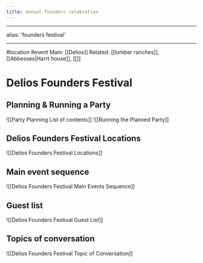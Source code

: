 ---title: annual founders celebration---
---
alias: 'founders festival'

---
#location #event
Main: [[Delios]]
Related: [[lumber ranches]], [[Abbesses|Harrt house]], [[]]

# Delios Founders Festival
## Planning & Running a Party
![[Party Planning List of contents]]
![[Running the Planned Party]]

## Delios Founders Festival Locations
![[Delios Founders Festival Locations]]

## Main event sequence
![[Delios Founders Festival Main Events Sequence]]
## Guest list
![[Delios Founders Festival Guest List]]

## Topics of conversation
![[Delios Founders Festival Topic of Conversation]]
